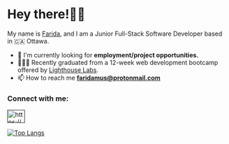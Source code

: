 # Hey there!👋🏼 

My name is [Farida](https://www.linkedin.com/in/faridamg/), and I am a Junior Full-Stack Software Developer based in 🇨🇦 Ottawa.

- 🤝 I'm currently looking for **employment/project opportunities.** 
- 👩🏻‍💻 Recently graduated from a 12-week web development bootcamp offered by [Lighthouse Labs](https://www.lighthouselabs.ca/en/web-development-bootcamp).
- 📫 How to reach me **faridamus@protonmail.com**

<h3 align="left">Connect with me:</h3>
<p align="left">
<a href="" target="blank"><img align="center" src="https://raw.githubusercontent.com/rahuldkjain/github-profile-readme-generator/master/src/images/icons/Social/linked-in-alt.svg" alt="https://www.linkedin.com/in/msbz/" height="30" width="40" /></a>
</p>

<!-- [![Farida's GitHub stats](https://github-readme-stats.vercel.app/api?username=faridamoussaeff&theme=calm)](https://github.com/faridamoussaeff/github-readme-stats) -->

[![Top Langs](https://github-readme-stats.vercel.app/api/top-langs/?username=faridamoussaeff&layout=compact)](https://github.com/faridamoussaeff/github-readme-stats)


